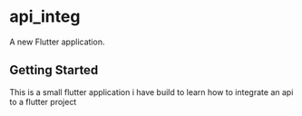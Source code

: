 # api_integ

A new Flutter application.

## Getting Started

This is a small flutter application i have build to learn how to integrate an api to a flutter project
